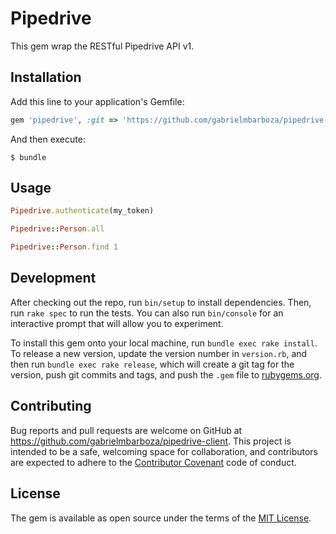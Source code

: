 # Pipedrive

This gem wrap the RESTful Pipedrive API v1.

## Installation

Add this line to your application's Gemfile:

```ruby
gem 'pipedrive', :git => 'https://github.com/gabrielmbarboza/pipedrive-client.git'
```

And then execute:

    $ bundle

## Usage

```ruby
Pipedrive.authenticate(my_token)
```

```ruby
Pipedrive::Person.all
```

```ruby
Pipedrive::Person.find 1
```

## Development

After checking out the repo, run `bin/setup` to install dependencies. Then, run `rake spec` to run the tests. You can also run `bin/console` for an interactive prompt that will allow you to experiment.

To install this gem onto your local machine, run `bundle exec rake install`. To release a new version, update the version number in `version.rb`, and then run `bundle exec rake release`, which will create a git tag for the version, push git commits and tags, and push the `.gem` file to [rubygems.org](https://rubygems.org).

## Contributing

Bug reports and pull requests are welcome on GitHub at https://github.com/gabrielmbarboza/pipedrive-client. This project is intended to be a safe, welcoming space for collaboration, and contributors are expected to adhere to the [Contributor Covenant](http://contributor-covenant.org) code of conduct.


## License

The gem is available as open source under the terms of the [MIT License](http://opensource.org/licenses/MIT).
